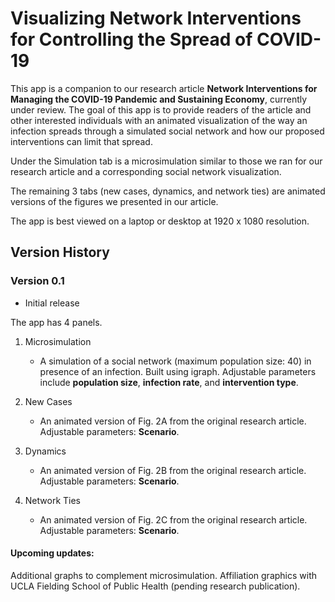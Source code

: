# Visualizing Network Interventions for Controlling the Spread of COVID-19

This app is a companion to our research article **Network Interventions for Managing the COVID-19 Pandemic and Sustaining Economy**, currently under review. The goal of this app is to provide readers of the article and other interested individuals with an animated visualization of the way an infection spreads through a simulated social network and how our proposed interventions can limit that spread.

Under the Simulation tab is a microsimulation similar to those we ran for our research article and a corresponding social network visualization.

The remaining 3 tabs (new cases, dynamics, and network ties) are animated versions of the figures we presented in our article.

The app is best viewed on a laptop or desktop at 1920 x 1080 resolution.

## Version History

### Version 0.1
- Initial release

The app has 4 panels. 
1) Microsimulation
    * A simulation of a social network (maximum population size: 40) in presence of an infection. Built using igraph. Adjustable parameters     include **population size**, **infection rate**, and **intervention type**.
    
    
2) New Cases
    * An animated version of Fig. 2A from the original research article. Adjustable parameters: **Scenario**.
    
    
3) Dynamics
    * An animated version of Fig. 2B from the original research article. Adjustable parameters: **Scenario**.
    
    
4) Network Ties
    * An animated version of Fig. 2C from the original research article. Adjustable parameters: **Scenario**.


#### Upcoming updates:
  Additional graphs to complement microsimulation.
  Affiliation graphics with UCLA Fielding School of Public Health (pending research publication).
